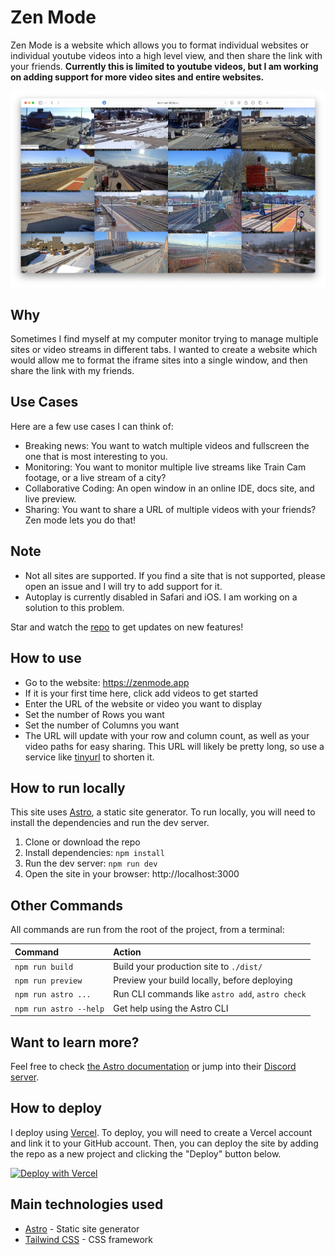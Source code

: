 # Zen Mode

Zen Mode is a website which allows you to format individual websites or individual youtube videos into a high level view, and then share the link with your friends. **Currently this is limited to youtube videos, but I am working on adding support for more video sites and entire websites.**

![Screenshot of Zen Mode](public/screenshot.png)

## Why

Sometimes I find myself at my computer monitor trying to manage multiple sites or video streams in different tabs. I wanted to create a website which would allow me to format the iframe sites into a single window, and then share the link with my friends.

## Use Cases

Here are a few use cases I can think of:

- Breaking news: You want to watch multiple videos and fullscreen the one that is most interesting to you.
- Monitoring: You want to monitor multiple live streams like Train Cam footage, or a live stream of a city? 
- Collaborative Coding: An open window in an online IDE, docs site, and live preview.
- Sharing: You want to share a URL of multiple videos with your friends? Zen mode lets you do that!

## Note

- Not all sites are supported. If you find a site that is not supported, please open an issue and I will try to add support for it.
- Autoplay is currently disabled in Safari and iOS. I am working on a solution to this problem.

Star and watch the [repo]() to get updates on new features!

## How to use

- Go to the website: https://zenmode.app
- If it is your first time here, click add videos to get started
- Enter the URL of the website or video you want to display
- Set the number of Rows you want
- Set the number of Columns you want
- The URL will update with your row and column count, as well as your video paths for easy sharing. This URL will likely be pretty long, so use a service like [tinyurl](https://tinyurl.com/) to shorten it.

## How to run locally

This site uses [Astro](https://astro.build), a static site generator. To run locally, you will need to install the dependencies and run the dev server.

1. Clone or download the repo
2. Install dependencies: `npm install`
3. Run the dev server: `npm run dev`
4. Open the site in your browser: http://localhost:3000

## Other Commands

All commands are run from the root of the project, from a terminal:

| Command                | Action                                           |
| :--------------------- | :----------------------------------------------- |
| `npm run build`        | Build your production site to `./dist/`          |
| `npm run preview`      | Preview your build locally, before deploying     |
| `npm run astro ...`    | Run CLI commands like `astro add`, `astro check` |
| `npm run astro --help` | Get help using the Astro CLI                     |

## Want to learn more?

Feel free to check [the Astro documentation](https://docs.astro.build) or jump into their [Discord server](https://astro.build/chat).

## How to deploy

I deploy using [Vercel](https://vercel.com/). To deploy, you will need to create a Vercel account and link it to your GitHub account. Then, you can deploy the site by adding the repo as a new project and clicking the "Deploy" button below.

[![Deploy with Vercel](https://vercel.com/button)](https://vercel.com/import/project?template=)

## Main technologies used

- [Astro](https://astro.build) - Static site generator
- [Tailwind CSS](https://tailwindcss.com/) - CSS framework
